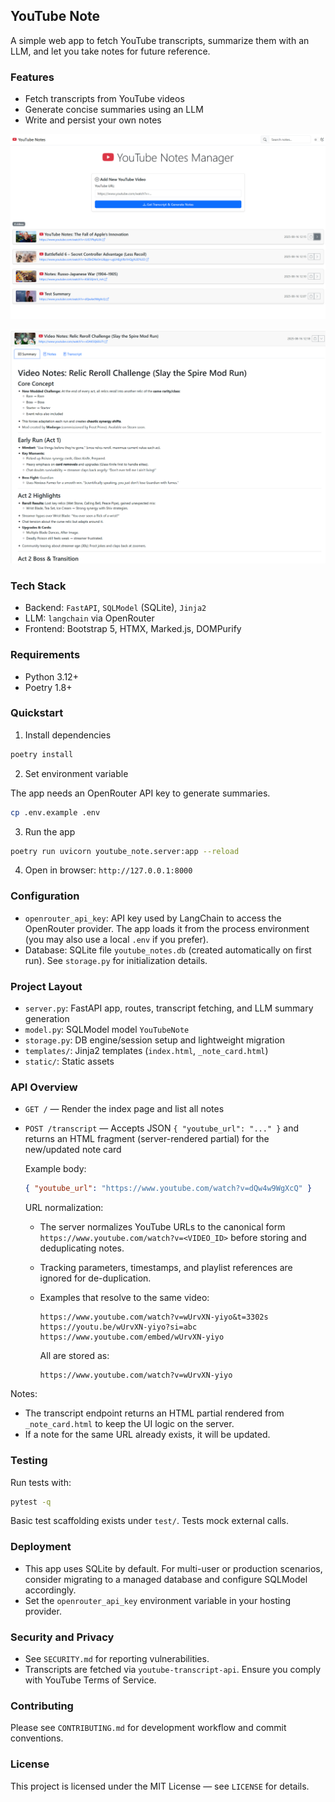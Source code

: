 ## YouTube Note

A simple web app to fetch YouTube transcripts, summarize them with an LLM, and let you take notes for future reference.

### Features

- Fetch transcripts from YouTube videos
- Generate concise summaries using an LLM
- Write and persist your own notes

![Screenshot of YouTube Note main homescreen](docs/home.png)

![Screenshot of video summary](docs/summary-detail.png)

### Tech Stack

- Backend: `FastAPI`, `SQLModel` (SQLite), `Jinja2`
- LLM: `langchain` via OpenRouter
- Frontend: Bootstrap 5, HTMX, Marked.js, DOMPurify

### Requirements

- Python 3.12+
- Poetry 1.8+

### Quickstart

1) Install dependencies

  ```bash
  poetry install
  ```

2) Set environment variable

  The app needs an OpenRouter API key to generate summaries.

  ```bash
  cp .env.example .env
  ```

3) Run the app

  ```bash
  poetry run uvicorn youtube_note.server:app --reload
  ```

4) Open in browser: `http://127.0.0.1:8000`

### Configuration

- `openrouter_api_key`: API key used by LangChain to access the OpenRouter provider. The app loads it from the process environment (you may also use a local `.env` if you prefer).
- Database: SQLite file `youtube_notes.db` (created automatically on first run). See `storage.py` for initialization details.

### Project Layout

- `server.py`: FastAPI app, routes, transcript fetching, and LLM summary generation
- `model.py`: SQLModel model `YouTubeNote`
- `storage.py`: DB engine/session setup and lightweight migration
- `templates/`: Jinja2 templates (`index.html`, `_note_card.html`)
- `static/`: Static assets

### API Overview

- `GET /` — Render the index page and list all notes
- `POST /transcript` — Accepts JSON `{ "youtube_url": "..." }` and returns an HTML fragment (server-rendered partial) for the new/updated note card

  Example body:
  
  ```json
  { "youtube_url": "https://www.youtube.com/watch?v=dQw4w9WgXcQ" }
  ```

  URL normalization:
  
  - The server normalizes YouTube URLs to the canonical form `https://www.youtube.com/watch?v=<VIDEO_ID>` before storing and deduplicating notes.
  - Tracking parameters, timestamps, and playlist references are ignored for de-duplication.
  - Examples that resolve to the same video:
    
    ```
    https://www.youtube.com/watch?v=wUrvXN-yiyo&t=3302s
    https://youtu.be/wUrvXN-yiyo?si=abc
    https://www.youtube.com/embed/wUrvXN-yiyo
    ```
    
    All are stored as:
    
    ```
    https://www.youtube.com/watch?v=wUrvXN-yiyo
    ```

Notes:
- The transcript endpoint returns an HTML partial rendered from `_note_card.html` to keep the UI logic on the server.
- If a note for the same URL already exists, it will be updated.

### Testing

Run tests with:

  ```bash
  pytest -q
  ```

Basic test scaffolding exists under `test/`. Tests mock external calls.

### Deployment

- This app uses SQLite by default. For multi-user or production scenarios, consider migrating to a managed database and configure SQLModel accordingly.
- Set the `openrouter_api_key` environment variable in your hosting provider.

### Security and Privacy

- See `SECURITY.md` for reporting vulnerabilities.
- Transcripts are fetched via `youtube-transcript-api`. Ensure you comply with YouTube Terms of Service.

### Contributing

Please see `CONTRIBUTING.md` for development workflow and commit conventions.

### License

This project is licensed under the MIT License — see `LICENSE` for details.
